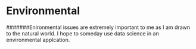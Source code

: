 # Environmental
#######Enironmental issues are extremely important to me as I am drawn to the natural world. I hope to someday use data science in an environmental applcation.
